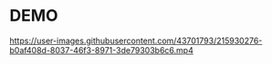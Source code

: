 
# DEMO

https://user-images.githubusercontent.com/43701793/215930276-b0af408d-8037-46f3-8971-3de79303b6c6.mp4

